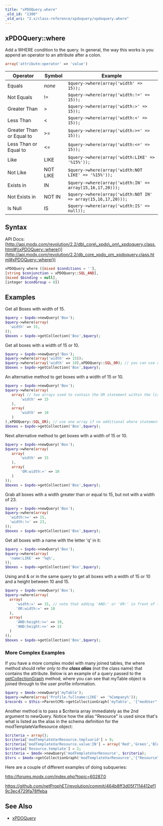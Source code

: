 ```yaml
---
title: "xPDOQuery.where"
_old_id: "1300"
_old_uri: "2.x/class-reference/xpdoquery/xpdoquery.where"
---
```


##  xPDOQuery::where 

 Add a WHERE condition to the query. In general, the way this works is you append an operator to an attribute after a colon.

 ``` php 
array('attribute:operator' => 'value')

```

| Operator | Symbol | Example |
|----------|--------|---------|
| Equals | _none_ | `$query->where(array('width' => 15));` |
| Not Equals | != | `$query->where(array('width:!=' => 15));` |
| Greater Than | > | `$query->where(array('width:>' => 15));` |
| Less Than | < | `$query->where(array('width:<' => 15));` |
| Greater Than or Equal to | >= | `$query->where(array('width:>=' => 15));` |
| Less Than or Equal to | <= | `$query->where(array('width:<=' => 15));` |
| Like | LIKE | `$query->where(array('width:LIKE' => '%15%'));` |
| Not Like | NOT LIKE | `$query->where(array('width:NOT LIKE' => '%15%'));` |
| Exists in | IN | `$query->where(array('width:IN' => array(15,16,17,20)));` |
| Not Exists in | NOT IN | `$query->where(array('width:NOT IN' => array(15,16,17,20)));` |
| Is Null | IS | `$query->where(array('width:IS' => null));` |

##  Syntax 

 API Docs: [http://api.modx.com/revolution/2.2/db\_core\_xpdo\_om\_xpdoquery.class.html#\\xPDOQuery::where()](http://api.modx.com/revolution/2.2/db_core_xpdo_om_xpdoquery.class.html#xPDOQuery::where())

 ``` php 
xPDOQuery where ([mixed $conditions = ''],
 [string $conjunction = xPDOQuery::SQL_AND],
 [mixed $binding = null],
 [integer $condGroup = 0])

```

##  Examples 

 Get all Boxes with width of 15.

 ``` php 
$query = $xpdo->newQuery('Box');
$query->where(array(
   'width' => 15,
));
$boxes = $xpdo->getCollection('Box',$query);

```

 Get all boxes with a width of 15 or 10.

 ``` php 
$query = $xpdo->newQuery('Box');
$query->where(array('width' => 15));
$query->where(array('width' => 10),xPDOQuery::SQL_OR); // you can use orCondition here as well
$boxes = $xpdo->getCollection('Box',$query);

```

 An alternative method to get boxes with a width of 15 or 10.

 ``` php 
$query = $xpdo->newQuery('Box');
$query->where(array(
	array( // two arrays used to contain the OR statement within the listed conditions
   		'width' => 15
	),
	array(
		'width' => 10
	)
),xPDOQuery::SQL_OR); // use one array if no additional where statements are used.
$boxes = $xpdo->getCollection('Box',$query);

```

 Next alternative method to get boxes with a width of 15 or 10.

 ``` php 
$query = $xpdo->newQuery('Box');
$query->where(array(
	array(
   		'width' => 15
	),
	array(
		'OR:width:=' => 10
	)
));
$boxes = $xpdo->getCollection('Box',$query);

```

 Grab all boxes with a width greater than or equal to 15, but not with a width of 23.

 ``` php 
$query = $xpdo->newQuery('Box');
$query->where(array(
   'width:>=' => 15,
   'width:!=' => 23,
));
$boxes = $xpdo->getCollection('Box',$query);

```

 Get all boxes with a name with the letter 'q' in it:

 ``` php 
$query = $xpdo->newQuery('Box');
$query->where(array(
   'name:LIKE' => '%q%',
));
$boxes = $xpdo->getCollection('Box',$query);

```

 Using and & or in the same query to get all boxes with a width of 15 or 10 and a height between 10 and 15.

 ``` php 
$query = $xpdo->newQuery('Box');
$query->where(array(
   array(
      'width:=' => 15, // note that adding 'AND:' or 'OR:' in front of the attribute, an operator must be used ':='
      'OR:width:=' => 10
   ),
   array(
      'AND:height:>=' => 10,
      'AND:height:<=' => 15
   )
));
$boxes = $xpdo->getCollection('Box',$query);

```

###  More Complex Examples 

 If you have a more complex model with many joined tables, the where method should refer _only to the_ **_class alias_** (not the class name) that contains the attribute. Below is an example of a query passed to the [getCollectionGraph](xpdo/getting-started/using-your-xpdo-model/retrieving-objects/getcollectiongraph "getCollectionGraph") method, where you can see that myTable object is joined through to the user profile information.

 ``` php 
$query = $modx->newQuery('myTable');
$query->where(array('Profile.fullname:LIKE' => '%Company%'));
$records = $this->ParentCMS->getCollectionGraph('myTable', '{"modUser": {"Profile":{} } }',$query);

```

 Another method is to pass a $criteria array immediately as the 2nd argument to newQuery. Notice how the alias "Resource" is used since that's what is listed as the alias in the schema definition for the modTemplateVarResource object:

 ``` php 
$criteria = array();
$criteria['modTemplateVarResource.tmplvarid'] = 9;
$criteria['modTemplateVarResource.value:IN'] = array('Red','Green','Blue');
$criteria['Resource.template'] = 2;
$criteria = $modx->newQuery('modTemplateVarResource', $criteria);
$tvrs = $modx->getCollectionGraph('modTemplateVarResource','{"Resource":{}}', $criteria);

```

 Here are a couple of different examples of doing subqueries:

 <http://forums.modx.com/index.php?topic=60287.0>

 <https://github.com/netProphET/revolution/commit/464b8ff3d05f7114412ef19c3ec4729fa78ffeba>

##  See Also 

- [xPDOQuery](xpdo/class-reference/xpdoquery "xPDOQuery")